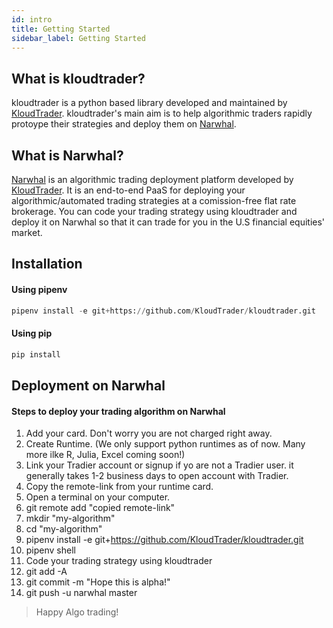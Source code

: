 ```yaml
---
id: intro
title: Getting Started
sidebar_label: Getting Started
---
```


## What is kloudtrader?
kloudtrader is a python based library developed and maintained by [KloudTrader](https://kloudtrader.com). kloudtrader's main aim is to help algorithmic traders rapidly protoype their strategies and deploy them on [Narwhal](https://kloudtrader.com/narwhal). 

## What is Narwhal?
[Narwhal](https://kloudtrader.com/narwhal) is an algorithmic trading deployment platform developed by [KloudTrader](https://kloudtrader.com). It is an end-to-end PaaS for deploying your algorithmic/automated trading strategies at a comission-free flat rate brokerage. You can code your trading strategy using kloudtrader and deploy it on Narwhal so that it can trade for you in the U.S financial equities' market.


## Installation

#### Using pipenv 
```python
pipenv install -e git+https://github.com/KloudTrader/kloudtrader.git
```

#### Using pip
```python
pip install 
```

## Deployment on Narwhal
#### Steps to deploy your trading algorithm on Narwhal

1. Add your card. Don't worry you are not charged right away.
2. Create Runtime. (We only support python runtimes as of now. Many more ilke R, Julia, Excel coming soon!)
3. Link your Tradier account or signup if yo are not a Tradier user. it generally takes 1-2 business days to open account with Tradier.
4. Copy the remote-link from your runtime card.
5. Open a terminal on your computer.
6. git remote add "copied remote-link"
7. mkdir "my-algorithm"
8. cd "my-algorithm"
9. pipenv install -e git+https://github.com/KloudTrader/kloudtrader.git
10. pipenv shell
11. Code your trading strategy using kloudtrader
12. git add -A
13. git commit -m "Hope this is alpha!"
14. git push -u narwhal master
    
> Happy Algo trading!